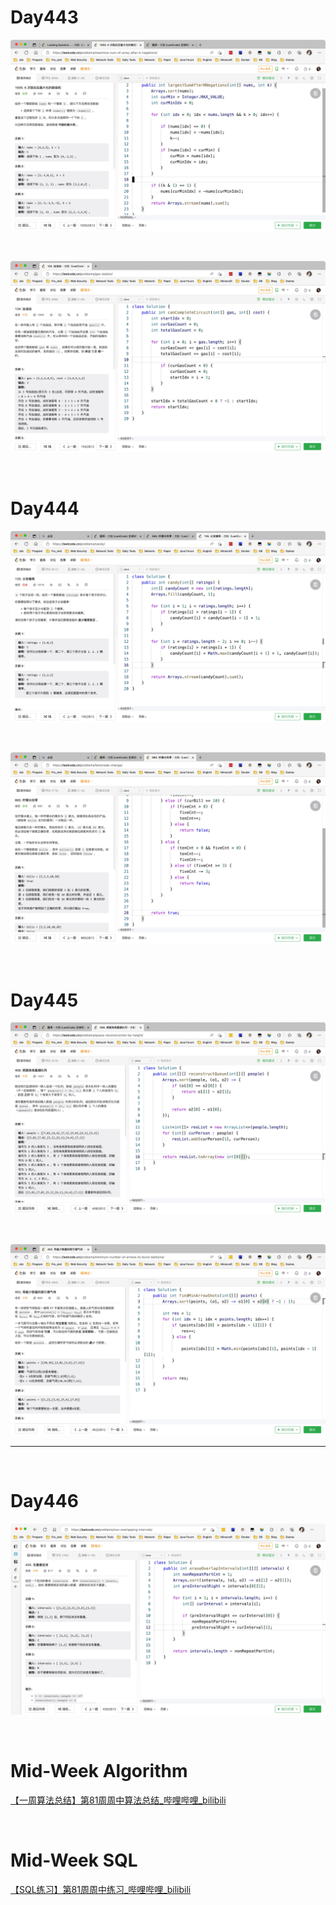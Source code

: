 # Day443

![day443-01](assets/day443-01.png)

&nbsp;

![day443-02](assets/day443-02.png)

&nbsp;

# Day444

![day444-01](assets/day444-01.png)

&nbsp;

![day444-02](assets/day444-02.png)

&nbsp;

# Day445

![day445-01](assets/day445-01.png)

&nbsp;

![day445-02](assets/day445-02.png)

---

&nbsp;

# Day446

![day446](assets/day446.png)

&nbsp;

# Mid-Week Algorithm

[【一周算法总结】第81周周中算法总结_哔哩哔哩_bilibili](https://www.bilibili.com/video/BV1eD4y1C7Jm/?vd_source=0e2e4fb78a4d00f87c3860e1ba2bc5b7)

&nbsp;

# Mid-Week SQL

[【SQL练习】第81周周中练习_哔哩哔哩_bilibili](https://www.bilibili.com/video/BV1i14y177zz/?vd_source=0e2e4fb78a4d00f87c3860e1ba2bc5b7)

